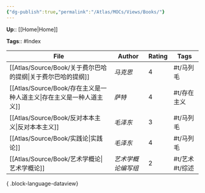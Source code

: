 ```yaml
---
{"dg-publish":true,"permalink":"/Atlas/MOCs/Views/Books/"}
---
```



**Up**:: [[Home\|Home]]

**Tags**:: #Index

| File                                              | Author     | Rating | Tags        |
| ------------------------------------------------- | ---------- | ------ | ----------- |
| [[Atlas/Source/Book/关于费尔巴哈的提纲\|关于费尔巴哈的提纲]]     | _马克思_      | 4      | #t/马列毛      |
| [[Atlas/Source/Book/存在主义是一种人道主义\|存在主义是一种人道主义]] | _萨特_       | 4      | #t/存在主义     |
| [[Atlas/Source/Book/反对本本主义\|反对本本主义]]           | _毛泽东_      | 3      | #t/马列毛      |
| [[Atlas/Source/Book/实践论\|实践论]]                 | _毛泽东_      | 4      | #t/马列毛      |
| [[Atlas/Source/Book/艺术学概论\|艺术学概论]]             | _艺术学概论编写组_ | 2      | #t/艺术 #t/综述 |

{ .block-language-dataview}
